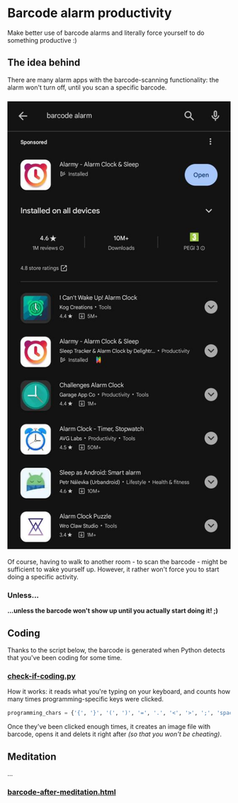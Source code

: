 # Barcode alarm productivity
Make better use of barcode alarms and literally force yourself to do something productive :)


## The idea behind
There are many alarm apps with the barcode-scanning functionality: the alarm won't turn off, until you scan a specific barcode.

### ![Barcode alarm apps](barcode-alarm-apps.png)

Of course, having to walk to another room - to scan the barcode - might be sufficient to wake yourself up. However, it rather won't force you to start doing a specific activity. 
<br>

### Unless...
**...unless the barcode won't show up until you actually start doing it! ;)**


## Coding
Thanks to the script below, the barcode is generated when Python detects that you've been coding for some time.

### [check-if-coding.py](check-if-coding.py)

How it works: it reads what you're typing on your keyboard, and counts how many times programming-specific keys were clicked.
~~~python
programming_chars = {'{', '}', '(', ')', '=', '.', '<', '>', ';', 'space', 'shift', 'tab', 'ctrl', 'tab', 'enter'}
~~~

Once they've been clicked enough times, it creates an image file with barcode, opens it and delets it right after _(so that you won't be cheating)_.


## Meditation
...
### [barcode-after-meditation.html](barcode-after-meditation.html)
